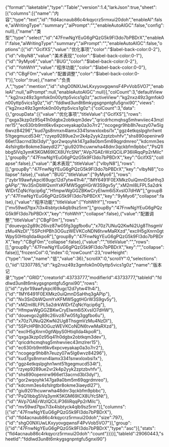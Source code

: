 {"format":"laketable","type":"Table","version":1.4,"larkJson":true,"sheet":[{"columns":[{"name":"内容","type":"text","id":"fld4acnaub86c4rkqycrz5rmxui20doh","enableAI":false,"aiWritingType":"summary","aiPrompt":"","enableAutoAIGC":false,"config":null},{"name":"类型","type":"select","id":"47FnwNgYEuG6gPQzG5k9FI3do7bPBDrX","enableAI":false,"aiWritingType":"summary","aiPrompt":"","enableAutoAIGC":false,"options":[{"id":"GcifXS","value":"优化事项","color":"$label-back-color:0-2"},{"id":"vIbyN8","value":"美术表现","color":"$label-back-color:0-1"},{"id":"9yMyo6","value":"BUG","color":"$label-back-color:0-2"},{"id":"YohWhY","value":"程序功能","color":"$label-back-color:0-0"},{"id":"CBgF0m","value":"配置调整","color":"$label-back-color:0-1"}],"color":true},{"name":"负责人","type":"mention","id":"shgO0NXUwLKxyyovgqwnsF4PvVob5VO7","enableAI":null,"aiPrompt":null,"enableAutoAIGC":null}],"colCount":3,"defaultView":"kg2nxz49z3gmfok0n00yttp5vics1g0z","activeView":"kg2nxz49z3gmfok0n00yttp5vics1g0z","id":"fddlwd3un8t6mkygsgnpntgfu5gnxi90","views":{"kg2nxz49z3gmfok0n00yttp5vics1g0z":{"colCount":3,"data":{},"groupData":[{"value":"优化事项","titleValue":["GcifXS"],"rows":["qxga3kzp0z95q41h0dgbx2obtkqm3dev","qricdrhcmqhsg5mhwviiec43mzlrer15","ec630rb9mt6kv6xpcveyakap0a3o7rr2","ncogegr9hb8h7euzy07w5lg6wvz84296","kud7gs8nmxn4lamx3341snwxloxbsi1x","ggz4etkqslpghn1wnt51tgegmucd534t","rzyep9289ue2vr2k4p2yyk2zptzbvhfv","shs890openirw966et13acrnd3bl3dyl","gor2wqoyhk147ga9a0bm5m69qgrdmreo","kdcmm3es4sfslrgtbr8okme3iaeydl27","giu9201hcuwrwha48dnr3qckbfm9pbbc","PsQ1Ibbg5lVq3ymK5KGM69ICX8UYcSNt","AVp7GAErWzIQCiLiP36liRqqPp2rMilc"],"groupBy":"47FnwNgYEuG6gPQzG5k9FI3do7bPBDrX","key":"GcifXS","collapse":false},{"value":"美术表现","titleValue":["vIbyN8"],"rows":[],"groupBy":"47FnwNgYEuG6gPQzG5k9FI3do7bPBDrX","key":"vIbyN8","collapse":false},{"value":"BUG","titleValue":["9yMyo6"],"rows":["zybr1l9awfykpcl69ugc12d7ytw41h4i","1MY6491F0EXMkz0uiQmnDSaHhq3gAPip","Nv3SnDbWQxmYxKFMW5ggtHGrW3S9gv5y","xM2mI8LFPL5a2drkWIDrfZqNcYqcip6g","HfmpwWgGGZBKwCryEIwm6i5XvsIO7dHW"],"groupBy":"47FnwNgYEuG6gPQzG5k9FI3do7bPBDrX","key":"9yMyo6","collapse":false},{"value":"程序功能","titleValue":["YohWhY"],"rows":["mv59wd7tpx7i3x4lsbtyck4qlb9sz5rm"],"groupBy":"47FnwNgYEuG6gPQzG5k9FI3do7bPBDrX","key":"YohWhY","collapse":false},{"value":"配置调整","titleValue":["CBgF0m"],"rows":["douevgo2g89c26ivz87w05fg3ggfbo6u","x70z7UNuQ2KwNi2Ug8ThsgmVzMu4NzDI","5SPcHPBh3OGuzWEVKCoNDN6tvwMaRXzd","exclH5gXnrn0gtWpyS0HtiqIlda4kpoR"],"groupBy":"47FnwNgYEuG6gPQzG5k9FI3do7bPBDrX","key":"CBgF0m","collapse":false},{"value":"","titleValue":"","rows":[],"groupBy":"47FnwNgYEuG6gPQzG5k9FI3do7bPBDrX","key":"","collapse":false}],"frozenCol":0,"index":0,"rowCount":23,"rowHeight":{"type":"low","name":"低","value":36},"scrollX":0,"scrollY":0,"selections":{},"iid":12307785,"id":"kg2nxz49z3gmfok0n00yttp5vics1g0z","name":"版本记录","type":"GRID","creatorId":43733777,"modifierId":43733777,"tableId":"fddlwd3un8t6mkygsgnpntgfu5gnxi90","rows":[{"id":"zybr1l9awfykpcl69ugc12d7ytw41h4i"},{"id":"1MY6491F0EXMkz0uiQmnDSaHhq3gAPip"},{"id":"Nv3SnDbWQxmYxKFMW5ggtHGrW3S9gv5y"},{"id":"xM2mI8LFPL5a2drkWIDrfZqNcYqcip6g"},{"id":"HfmpwWgGGZBKwCryEIwm6i5XvsIO7dHW"},{"id":"douevgo2g89c26ivz87w05fg3ggfbo6u"},{"id":"x70z7UNuQ2KwNi2Ug8ThsgmVzMu4NzDI"},{"id":"5SPcHPBh3OGuzWEVKCoNDN6tvwMaRXzd"},{"id":"exclH5gXnrn0gtWpyS0HtiqIlda4kpoR"},{"id":"qxga3kzp0z95q41h0dgbx2obtkqm3dev"},{"id":"qricdrhcmqhsg5mhwviiec43mzlrer15"},{"id":"ec630rb9mt6kv6xpcveyakap0a3o7rr2"},{"id":"ncogegr9hb8h7euzy07w5lg6wvz84296"},{"id":"kud7gs8nmxn4lamx3341snwxloxbsi1x"},{"id":"ggz4etkqslpghn1wnt51tgegmucd534t"},{"id":"rzyep9289ue2vr2k4p2yyk2zptzbvhfv"},{"id":"shs890openirw966et13acrnd3bl3dyl"},{"id":"gor2wqoyhk147ga9a0bm5m69qgrdmreo"},{"id":"kdcmm3es4sfslrgtbr8okme3iaeydl27"},{"id":"giu9201hcuwrwha48dnr3qckbfm9pbbc"},{"id":"PsQ1Ibbg5lVq3ymK5KGM69ICX8UYcSNt"},{"id":"AVp7GAErWzIQCiLiP36liRqqPp2rMilc"},{"id":"mv59wd7tpx7i3x4lsbtyck4qlb9sz5rm"}],"columns":[{"id":"47FnwNgYEuG6gPQzG5k9FI3do7bPBDrX"},{"id":"fld4acnaub86c4rkqycrz5rmxui20doh","size":797},{"id":"shgO0NXUwLKxyyovgqwnsF4PvVob5VO7"}],"group":[{"id":"47FnwNgYEuG6gPQzG5k9FI3do7bPBDrX","type":"asc"}],"stats":{"fld4acnaub86c4rkqycrz5rmxui20doh":"count"}}}}],"tableId":29060443,"sheetId":"fddlwd3un8t6mkygsgnpntgfu5gnxi90"}